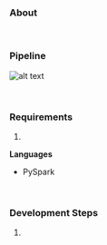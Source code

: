 ### About

<br>

### Pipeline
![alt text]()

<br>

### Requirements
1) 

**Languages**
* PySpark


<br>

### Development Steps
1) 
